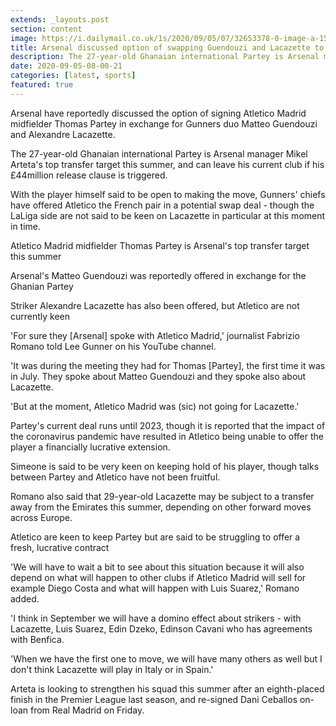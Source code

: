 ```yaml
---
extends: _layouts.post
section: content
image: https://i.dailymail.co.uk/1s/2020/09/05/07/32653378-0-image-a-15_1599288796415.jpg 
title: Arsenal discussed option of swapping Guendouzi and Lacazette to Atletico in exchange for Partey  
description: The 27-year-old Ghanaian international Partey is Arsenal manager Mikel Artetas top transfer target this summer, and can leave his current club if his £44million release clause is triggered. 
date: 2020-09-05-08-00-21 
categories: [latest, sports] 
featured: true 
--- 
```

Arsenal have reportedly discussed the option of signing Atletico Madrid midfielder Thomas Partey in exchange for Gunners duo Matteo Guendouzi and Alexandre Lacazette.

The 27-year-old Ghanaian international Partey is Arsenal manager Mikel Arteta's top transfer target this summer, and can leave his current club if his £44million release clause is triggered.

With the player himself said to be open to making the move, Gunners' chiefs have offered Atletico the French pair in a potential swap deal - though the LaLiga side are not said to be keen on Lacazette in particular at this moment in time.  

Atletico Madrid midfielder Thomas Partey is Arsenal's top transfer target this summer

Arsenal's Matteo Guendouzi was reportedly offered in exchange for the Ghanian Partey

Striker Alexandre Lacazette has also been offered, but Atletico are not currently keen

'For sure they [Arsenal] spoke with Atletico Madrid,' journalist Fabrizio Romano told Lee Gunner on his YouTube channel.

'It was during the meeting they had for Thomas [Partey], the first time it was in July. They spoke about Matteo Guendouzi and they spoke also about Lacazette. 

'But at the moment, Atletico Madrid was (sic) not going for Lacazette.' 

Partey's current deal runs until 2023, though it is reported that the impact of the coronavirus pandemic have resulted in Atletico being unable to offer the player a financially lucrative extension.

Simeone is said to be very keen on keeping hold of his player, though talks between Partey and Atletico have not been fruitful. 

Romano also said that 29-year-old Lacazette may be subject to a transfer away from the Emirates this summer, depending on other forward moves across Europe.  

Atletico are keen to keep Partey but are said to be struggling to offer a fresh, lucrative contract

'We will have to wait a bit to see about this situation because it will also depend on what will happen to other clubs if Atletico Madrid will sell for example Diego Costa and what will happen with Luis Suarez,' Romano added. 

'I think in September we will have a domino effect about strikers - with Lacazette, Luis Suarez, Edin Dzeko, Edinson Cavani who has agreements with Benfica. 

'When we have the first one to move, we will have many others as well but I don't think Lacazette will play in Italy or in Spain.' 

Arteta is looking to strengthen his squad this summer after an eighth-placed finish in the Premier League last season, and re-signed Dani Ceballos on-loan from Real Madrid on Friday.  

